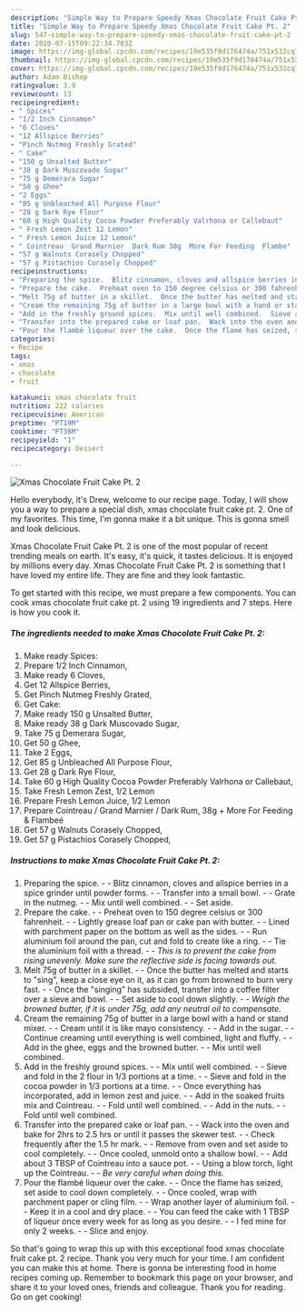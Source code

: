 ```yaml
---
description: "Simple Way to Prepare Speedy Xmas Chocolate Fruit Cake Pt. 2"
title: "Simple Way to Prepare Speedy Xmas Chocolate Fruit Cake Pt. 2"
slug: 547-simple-way-to-prepare-speedy-xmas-chocolate-fruit-cake-pt-2
date: 2020-07-15T09:22:34.703Z
image: https://img-global.cpcdn.com/recipes/19e535f9d176474a/751x532cq70/xmas-chocolate-fruit-cake-pt-2-recipe-main-photo.jpg
thumbnail: https://img-global.cpcdn.com/recipes/19e535f9d176474a/751x532cq70/xmas-chocolate-fruit-cake-pt-2-recipe-main-photo.jpg
cover: https://img-global.cpcdn.com/recipes/19e535f9d176474a/751x532cq70/xmas-chocolate-fruit-cake-pt-2-recipe-main-photo.jpg
author: Adam Bishop
ratingvalue: 3.9
reviewcount: 13
recipeingredient:
- " Spices"
- "1/2 Inch Cinnamon"
- "6 Cloves"
- "12 Allspice Berries"
- "Pinch Nutmeg Freshly Grated"
- " Cake"
- "150 g Unsalted Butter"
- "38 g Dark Muscovado Sugar"
- "75 g Demerara Sugar"
- "50 g Ghee"
- "2 Eggs"
- "85 g Unbleached All Purpose Flour"
- "28 g Dark Rye Flour"
- "60 g High Quality Cocoa Powder Preferably Valrhona or Callebaut"
- " Fresh Lemon Zest 12 Lemon"
- " Fresh Lemon Juice 12 Lemon"
- " Cointreau  Grand Marnier  Dark Rum 38g  More For Feeding  Flambe"
- "57 g Walnuts Corasely Chopped"
- "57 g Pistachios Corasely Chopped"
recipeinstructions:
- "Preparing the spice.  Blitz cinnamon, cloves and allspice berries in a spice grinder until powder forms.  Transfer into a small bowl.  Grate in the nutmeg.  Mix until well combined.  Set aside."
- "Prepare the cake.  Preheat oven to 150 degree celsius or 300 fahrenheit.  Lightly grease loaf pan or cake pan with butter.  Lined with parchment paper on the bottom as well as the sides.  Run aluminium foil around the pan, cut and fold to create like a ring.  Tie the aluminium foil with a thread.  *This is to prevent the cake from rising unevenly. Make sure the reflective side is facing towards out.*"
- "Melt 75g of butter in a skillet.  Once the butter has melted and starts to &#34;sing&#34;, keep a close eye on it, as it can go from browned to burn very fast.  Once the &#34;singing&#34; has subsided, transfer into a coffee filter over a sieve and bowl.  Set aside to cool down slightly.  *Weigh the browned butter, if it is under 75g, add any neutral oil to compensate.*"
- "Cream the remaining 75g of butter in a large bowl with a hand or stand mixer.  Cream until it is like mayo consistency.  Add in the sugar.  Continue creaming until everything is well combined, light and fluffy.  Add in the ghee, eggs and the browned butter.  Mix until well combined."
- "Add in the freshly ground spices.  Mix until well combined.  Sieve and fold in the 2 flour in 1/3 portions at a time.  Sieve and fold in the cocoa powder in 1/3 portions at a time.  Once everything has incorporated, add in lemon zest and juice.  Add in the soaked fruits mix and Cointreau.  Fold until well combined.  Add in the nuts.  Fold until well combined."
- "Transfer into the prepared cake or loaf pan.  Wack into the oven and bake for 2hrs to 2.5 hrs or until it passes the skewer test.  Check frequently after the 1.5 hr mark.  Remove from oven and set aside to cool completely.  Once cooled, unmold onto a shallow bowl.  Add about 3 TBSP of Cointreau into a sauce pot.  Using a blow torch, light up the Cointreau.  *Be very careful when doing this.*"
- "Pour the flambé liqueur over the cake.  Once the flame has seized, set aside to cool down completely.  Once cooled, wrap with parchment paper or cling film.  Wrap another layer of aluminium foil.  Keep it in a cool and dry place.  You can feed the cake with 1 TBSP of liqueur once every week for as long as you desire.  I fed mine for only 2 weeks.  Slice and enjoy."
categories:
- Recipe
tags:
- xmas
- chocolate
- fruit

katakunci: xmas chocolate fruit 
nutrition: 222 calories
recipecuisine: American
preptime: "PT19M"
cooktime: "PT38M"
recipeyield: "1"
recipecategory: Dessert

---
```



![Xmas Chocolate Fruit Cake Pt. 2](https://img-global.cpcdn.com/recipes/19e535f9d176474a/751x532cq70/xmas-chocolate-fruit-cake-pt-2-recipe-main-photo.jpg)

Hello everybody, it's Drew, welcome to our recipe page. Today, I will show you a way to prepare a special dish, xmas chocolate fruit cake pt. 2. One of my favorites. This time, I'm gonna make it a bit unique. This is gonna smell and look delicious.



Xmas Chocolate Fruit Cake Pt. 2 is one of the most popular of recent trending meals on earth. It's easy, it's quick, it tastes delicious. It is enjoyed by millions every day. Xmas Chocolate Fruit Cake Pt. 2 is something that I have loved my entire life. They are fine and they look fantastic.


To get started with this recipe, we must prepare a few components. You can cook xmas chocolate fruit cake pt. 2 using 19 ingredients and 7 steps. Here is how you cook it.

<!--inarticleads1-->

##### The ingredients needed to make Xmas Chocolate Fruit Cake Pt. 2:

1. Make ready  Spices:
1. Prepare 1/2 Inch Cinnamon,
1. Make ready 6 Cloves,
1. Get 12 Allspice Berries,
1. Get Pinch Nutmeg Freshly Grated,
1. Get  Cake:
1. Make ready 150 g Unsalted Butter,
1. Make ready 38 g Dark Muscovado Sugar,
1. Take 75 g Demerara Sugar,
1. Get 50 g Ghee,
1. Take 2 Eggs,
1. Get 85 g Unbleached All Purpose Flour,
1. Get 28 g Dark Rye Flour,
1. Take 60 g High Quality Cocoa Powder Preferably Valrhona or Callebaut,
1. Take  Fresh Lemon Zest, 1/2 Lemon
1. Prepare  Fresh Lemon Juice, 1/2 Lemon
1. Prepare  Cointreau / Grand Marnier / Dark Rum, 38g + More For Feeding &amp; Flambeé
1. Get 57 g Walnuts Corasely Chopped,
1. Get 57 g Pistachios Corasely Chopped,




<!--inarticleads2-->

##### Instructions to make Xmas Chocolate Fruit Cake Pt. 2:

1. Preparing the spice. -  - Blitz cinnamon, cloves and allspice berries in a spice grinder until powder forms. -  - Transfer into a small bowl. -  - Grate in the nutmeg. -  - Mix until well combined. -  - Set aside.
1. Prepare the cake. -  - Preheat oven to 150 degree celsius or 300 fahrenheit. -  - Lightly grease loaf pan or cake pan with butter. -  - Lined with parchment paper on the bottom as well as the sides. -  - Run aluminium foil around the pan, cut and fold to create like a ring. -  - Tie the aluminium foil with a thread. -  - *This is to prevent the cake from rising unevenly. Make sure the reflective side is facing towards out.*
1. Melt 75g of butter in a skillet. -  - Once the butter has melted and starts to &#34;sing&#34;, keep a close eye on it, as it can go from browned to burn very fast. -  - Once the &#34;singing&#34; has subsided, transfer into a coffee filter over a sieve and bowl. -  - Set aside to cool down slightly. -  - *Weigh the browned butter, if it is under 75g, add any neutral oil to compensate.*
1. Cream the remaining 75g of butter in a large bowl with a hand or stand mixer. -  - Cream until it is like mayo consistency. -  - Add in the sugar. -  - Continue creaming until everything is well combined, light and fluffy. -  - Add in the ghee, eggs and the browned butter. -  - Mix until well combined.
1. Add in the freshly ground spices. -  - Mix until well combined. -  - Sieve and fold in the 2 flour in 1/3 portions at a time. -  - Sieve and fold in the cocoa powder in 1/3 portions at a time. -  - Once everything has incorporated, add in lemon zest and juice. -  - Add in the soaked fruits mix and Cointreau. -  - Fold until well combined. -  - Add in the nuts. -  - Fold until well combined.
1. Transfer into the prepared cake or loaf pan. -  - Wack into the oven and bake for 2hrs to 2.5 hrs or until it passes the skewer test. -  - Check frequently after the 1.5 hr mark. -  - Remove from oven and set aside to cool completely. -  - Once cooled, unmold onto a shallow bowl. -  - Add about 3 TBSP of Cointreau into a sauce pot. -  - Using a blow torch, light up the Cointreau. -  - *Be very careful when doing this.*
1. Pour the flambé liqueur over the cake. -  - Once the flame has seized, set aside to cool down completely. -  - Once cooled, wrap with parchment paper or cling film. -  - Wrap another layer of aluminium foil. -  - Keep it in a cool and dry place. -  - You can feed the cake with 1 TBSP of liqueur once every week for as long as you desire. -  - I fed mine for only 2 weeks. -  - Slice and enjoy.




So that's going to wrap this up with this exceptional food xmas chocolate fruit cake pt. 2 recipe. Thank you very much for your time. I am confident you can make this at home. There is gonna be interesting food in home recipes coming up. Remember to bookmark this page on your browser, and share it to your loved ones, friends and colleague. Thank you for reading. Go on get cooking!
